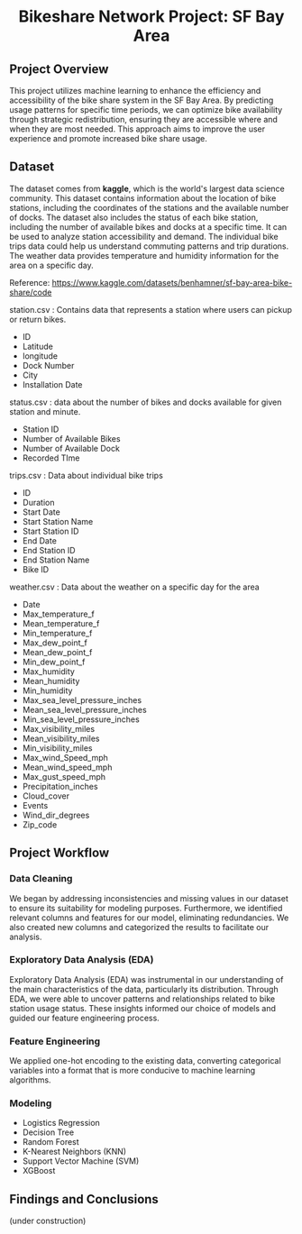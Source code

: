 <div align="center">

# Bikeshare Network Project: SF Bay Area

</div></div> 

## Project Overview
This project utilizes machine learning to enhance the efficiency and accessibility of the bike share system in the SF Bay Area. By predicting usage patterns for specific time periods, we can optimize bike availability through strategic redistribution, ensuring they are accessible where and when they are most needed. This approach aims to improve the user experience and promote increased bike share usage.


## Dataset

The dataset comes from **kaggle**, which is the world's largest data science community. 
This dataset contains information about the location of bike stations, including the coordinates of the stations and the available number of docks. The dataset also includes the status of each bike station, including the number of available bikes and docks at a specific time. It can be used to analyze station accessibility and demand. The individual bike trips data could help us understand commuting patterns and trip durations. The weather data provides temperature and humidity
information for the area on a specific day.

Reference: https://www.kaggle.com/datasets/benhamner/sf-bay-area-bike-share/code

station.csv : Contains data that represents a station where users can pickup or return bikes.
  - ID
  - Latitude
  - longitude
  - Dock Number
  - City
  - Installation Date

status.csv : data about the number of bikes and docks available for given station and minute.
  - Station ID
  - Number of Available Bikes
  - Number of Available Dock
  - Recorded TIme

trips.csv : Data about individual bike trips
  - ID
  - Duration
  - Start Date
  - Start Station Name
  - Start Station ID
  - End Date
  - End Station ID
  - End Station Name
  - Bike ID

weather.csv : Data about the weather on a specific day for the area
  - Date
  - Max_temperature_f                    
  - Mean_temperature_f                   
  - Min_temperature_f                    
  - Max_dew_point_f                     
  - Mean_dew_point_f                    
  - Min_dew_point_f                     
  - Max_humidity                        
  - Mean_humidity                       
  - Min_humidity                        
  - Max_sea_level_pressure_inches        
  - Mean_sea_level_pressure_inches       
  - Min_sea_level_pressure_inches       
  - Max_visibility_miles                
  - Mean_visibility_miles               
  - Min_visibility_miles                
  - Max_wind_Speed_mph                   
  - Mean_wind_speed_mph                 
  - Max_gust_speed_mph                 
  - Precipitation_inches                 
  - Cloud_cover                          
  - Events                            
  - Wind_dir_degrees                     
  - Zip_code     

## Project Workflow

### Data Cleaning
We began by addressing inconsistencies and missing values in our dataset to ensure its suitability for modeling purposes. Furthermore, we identified relevant columns and features for our model, eliminating redundancies. We also created new columns and categorized the results to facilitate our analysis.

### Exploratory Data Analysis (EDA)
Exploratory Data Analysis (EDA) was instrumental in our understanding of the main characteristics of the data, particularly its distribution. Through EDA, we were able to uncover patterns and relationships related to bike station usage status. These insights informed our choice of models and guided our feature engineering process.

### Feature Engineering
We applied one-hot encoding to the existing data, converting categorical variables into a format that is more conducive to machine learning algorithms.


### Modeling
- Logistics Regression
- Decision Tree
- Random Forest
- K-Nearest Neighbors (KNN)
- Support Vector Machine (SVM)
- XGBoost

## Findings and Conclusions
(under construction)
